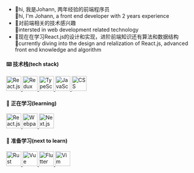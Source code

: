 - 👋hi, 我是Johann, 两年经验的前端程序员 <br>
  👋hi, I'm Johann, a front end developer with 2 years experience
- 👀对前端相关的技术感兴趣 <br>
  👀intersted in web development related technology
- 🎯现在在学习React.js的设计和实现，进阶前端知识还有算法和数据结构 <br>
  🎯currently diving into the design and relalization of React.js, advanced front end knowledge and algorithm
  
 #### ⌨️ 技术栈(tech stack)
<!--  ![React.js](https://img.shields.io/badge/React.js-blue?style=flat-square&logo=react) ![JavaScript](https://img.shields.io/badge/JavaScript-black?style=flat-square&logo=JavaScript) ![TypeScript](https://img.shields.io/badge/TypeScript-black?style=flat-square&logo=TypeScript) ![CSS](https://img.shields.io/badge/CSS-yellow?style=flat-square&logo=css3)  -->
<a href="https://reactjs.org/" target="_blank">
  <img src="https://cdn.jsdelivr.net/gh/devicons/devicon/icons/react/react-original.svg" width="40" height="40" alt="React.js"/>
</a>
<a href="https://reactjs.org/" target="_blank">
  <img src="https://cdn.jsdelivr.net/gh/devicons/devicon/icons/redux/redux-original.svg" width="40" height="40" alt="Redux"/>
</a>
<a href="https://www.typescriptlang.org" target="_blank">
  <img src="https://cdn.jsdelivr.net/gh/devicons/devicon/icons/typescript/typescript-plain.svg" width="40" height="40" alt="TypeScript"/>
</a>
<a href="https://www.javascript.com/" target="_blank">
  <img src="https://cdn.jsdelivr.net/gh/devicons/devicon/icons/javascript/javascript-plain.svg" width="40" height="40" alt="JavaScript"/>
</a>
<a href="https://developer.mozilla.org/zh-CN/docs/Web/CSS" target="_blank">
  <img src="https://cdn.jsdelivr.net/gh/devicons/devicon/icons/css3/css3-original.svg" width="40" height="40" alt="CSS"/>
</a>

#### 📖 正在学习(learning)
<a href="https://reactjs.org/" target="_blank">
  <img src="https://cdn.jsdelivr.net/gh/devicons/devicon/icons/react/react-original.svg" width="40" height="40" alt="React.js"/>
</a>
<a href="https://webpack.js.org/" target="_blank">
  <img src="https://cdn.jsdelivr.net/gh/devicons/devicon/icons/webpack/webpack-original.svg" width="40" height="40" alt="Webpack"/>
</a>
<a href="https://nextjs.org/" target="_blank">
  <img src="https://cdn.jsdelivr.net/gh/devicons/devicon/icons/nextjs/nextjs-original.svg"  width="40" height="40" alt="Next.js"/>
</a>
                                                                                                                        
#### 🧠 准备学习(next to learn)
<a href="https://www.rust-lang.org/" target="_blank">
  <img src="https://cdn.jsdelivr.net/gh/devicons/devicon/icons/rust/rust-plain.svg" width="40" height="40" alt="Rust"/>
</a>
<a href="https://vuejs.org/" target="_blank">
  <img src="https://cdn.jsdelivr.net/gh/devicons/devicon/icons/vuejs/vuejs-original.svg" width="40" height="40" alt="Vue"/>
</a>        
<a href="https://flutter.dev/" target="_blank">
  <img src="https://cdn.jsdelivr.net/gh/devicons/devicon/icons/flutter/flutter-original.svg" width="40" height="40" alt="Flutter"/>
</a>      
<a href="https://www.vim.org/" target="_blank">
  <img src="https://cdn.jsdelivr.net/gh/devicons/devicon/icons/vim/vim-original.svg" width="40" height="40" alt="Vim"/>
</a>   
